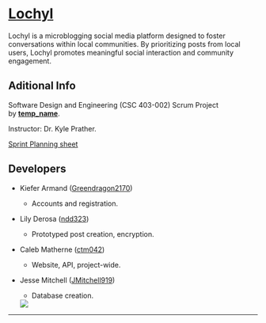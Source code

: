 # [**Lochyl**](https://github.com/JMitchell919/csc403-Temp_Name)

Lochyl is a microblogging social media platform designed to foster conversations within local communities. By prioritizing posts from local users, Lochyl promotes meaningful social interaction and community engagement.

## **Aditional Info**
Software Design and Engineering (CSC 403-002) Scrum Project \
by <ins>**temp_name**</ins>.

Instructor: Dr. Kyle Prather.

[Sprint Planning sheet](https://docs.google.com/spreadsheets/d/1QZbJwJ9QFFsDdKehfLf9RbN7DHzTSJRc4qnkTvA3VUc/edit?pli=1&gid=0#gid=0)

## **Developers**
- Kiefer Armand ([Greendragon2170](https://github.com/Greendragon2170))
    - Accounts and registration.
- Lily Derosa ([ndd323](https://github.com/ndd323))
    - Prototyped post creation, encryption.
- Caleb Matherne ([ctm042](https://github.com/ctm042))
    - Website, API, project-wide.
- Jesse Mitchell ([JMitchell919](https://github.com/JMitchell919))
    - Database creation.

   <a href="https://github.com/JMitchell919/csc403-Temp_Name/graphs/contributors">
  <img src="https://contrib.rocks/image?repo=JMitchell919/csc403-Temp_Name" />
</a>

---
